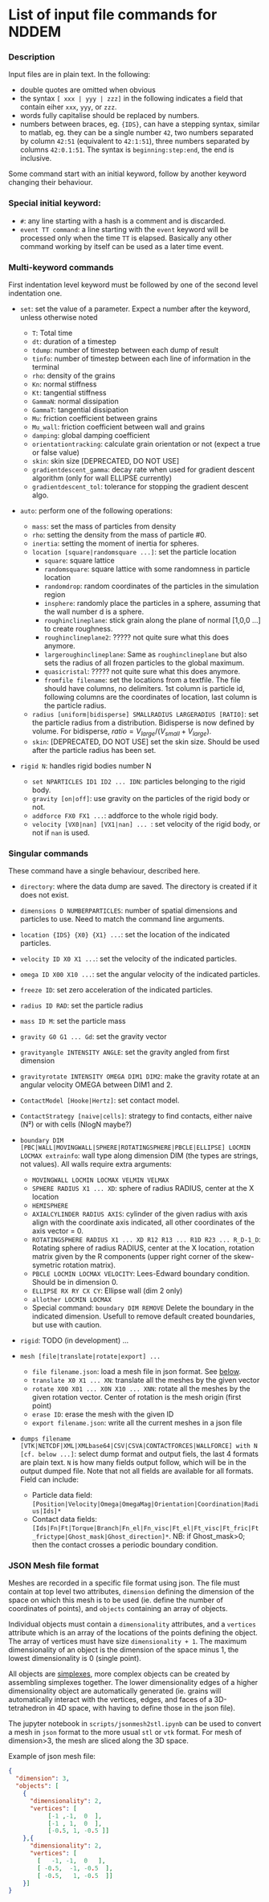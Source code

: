 # List of input file commands for NDDEM
### Description
Input files are in plain text.
In the following: 

- double quotes are omitted when obvious
- the syntax `[ xxx | yyy | zzz]` in the following indicates a field that contain eiher `xxx`, `yyy`, or `zzz`.
- words fully capitalise should be replaced by numbers. 
- numbers between braces, eg. `{IDS}`, can have a stepping syntax, similar to matlab, eg. they can be a single number `42`, two numbers separated by column `42:51` (equivalent to `42:1:51`), three numbers separated by columns `42:0.1:51`. The syntax is `beginning:step:end`, the end is inclusive. 

Some command start with an initial keyword, follow by another keyword changing their behaviour.

### Special initial keyword:
- `#`: any line starting with a hash is a comment and is discarded.
- `event TT command`: a line starting with the `event` keyword will be processed only when the time `TT` is elapsed. Basically any other command working by itself can be used as a later time event. 

### Multi-keyword commands
First indentation level keyword must be followed by one of the second level indentation one.

- `set`: set the value of a parameter. Expect a number after the keyword, unless otherwise noted
  - `T`: Total time
  - `dt`: duration of a timestep
  - `tdump`: number of timestep between each dump of result
  - `tinfo`: number of timestep between each line of information in the terminal
  - `rho`: density of the grains
  - `Kn`: normal stiffness
  - `Kt`: tangential stiffness
  - `GammaN`: normal dissipation
  - `GammaT`: tangential dissipation
  - `Mu`: friction coefficient between grains
  - `Mu_wall`: friction coefficient between wall and grains
  - `damping`: global damping coefficient
  - `orientationtracking`: calculate grain orientation or not (expect a true or false value)
  - `skin`: skin size [DEPRECATED, DO NOT USE]
  - `gradientdescent_gamma`: decay rate when used for gradient descent algorithm (only for wall ELLIPSE currently)
  - `gradientdescent_tol`: tolerance for stopping the gradient descent algo. 

- `auto`: perform one of the following operations:
  - `mass`: set the mass of particles from density
  - `rho`: setting the density from the mass of particle #0. 
  - `inertia`: setting the moment of inertia for spheres.
  - `location [square|randomsquare ...]`: set the particle location
    - `square`: square lattice
    - `randomsquare`: square lattice with some randomness in particle location
    - `randomdrop`: random coordinates of the particles in the simulation region
    - `insphere`: randomly place the particles in a sphere, assuming that the wall number d is a sphere. 
    - `roughinclineplane`: stick grain along the plane of normal [1,0,0 ...] to create roughness.
    - `roughinclineplane2`: ????? not quite sure what this does anymore. 
    - `largeroughinclineplane`: Same as `roughinclineplane` but also sets the radius of all frozen particles to the global maximum.
    - `quasicristal`: ????? not quite sure what this does anymore. 
    - `fromfile filename`: set the locations from a textfile. The file should have columns, no delimiters. 1st column is particle id, following columns are the coordinates of location, last column is the particle radius. 
  - `radius [uniform|bidisperse] SMALLRADIUS LARGERADIUS [RATIO]`: set the particle radius from a distribution. Bidisperse is now defined by volume. For bidisperse, $ratio=V_{large}/(V_{small}+V_{large})$.
  - `skin`: [DEPRECATED, DO NOT USE] set the skin size. Should be used after the particle radius has been set. 
  
- `rigid N`: handles rigid bodies number N
  - `set NPARTICLES ID1 ID2 ... IDN`: particles belonging to the rigid body. 
  - `gravity [on|off]`: use gravity on the particles of the rigid body or not. 
  - `addforce FX0 FX1 ...`: addforce to the whole rigid body. 
  - `velocity [VX0|nan] [VX1|nan] ... `: set velocity of the rigid body, or not if `nan` is used. 
  
### Singular commands
These command have a single behaviour, described here.

- `directory`: where the data dump are saved. The directory is created if it does not exist. 
- `dimensions D NUMBERPARTICLES`: number of spatial dimensions and particles to use. Need to match the command line arguments.
- `location {IDS} {X0} {X1} ...`: set the location of the indicated particles. 
- `velocity ID X0 X1 ...`: set the velocity of the indicated particles. 
- `omega ID X00 X10 ...`: set the angular velocity of the indicated particles.
- `freeze ID`: set zero acceleration of the indicated particles. 
- `radius ID RAD`: set the particle radius
- `mass ID M`: set the particle mass
- `gravity G0 G1 ... Gd`: set the gravity vector
- `gravityangle INTENSITY ANGLE`: set the gravity angled from first dimension
- `gravityrotate INTENSITY OMEGA DIM1 DIM2`: make the gravity rotate at an angular velocity OMEGA between DIM1 and 2.
- `ContactModel [Hooke|Hertz]`: set contact model.
- `ContactStrategy [naive|cells]`: strategy to find contacts, either naive (N²) or with cells (NlogN maybe?)
- `boundary DIM [PBC|WALL|MOVINGWALL|SPHERE|ROTATINGSPHERE|PBCLE|ELLIPSE] LOCMIN LOCMAX extrainfo`: wall type along dimension DIM (the types are strings, not values). All walls require extra arguments:
  - `MOVINGWALL LOCMIN LOCMAX VELMIN VELMAX`
  - `SPHERE RADIUS X1 ... XD`: sphere of radius RADIUS, center at the X location
  - `HEMISPHERE`
  - `AXIALCYLINDER RADIUS AXIS`: cylinder of the given radius with axis align with the coordinate axis indicated, all other coordinates of the axis vector = 0. 
  - `ROTATINGSPHERE RADIUS X1 ... XD R12 R13 ... R1D R23 ... R_D-1_D`: Rotating sphere of radius RADIUS, center at the X location, rotation matrix given by the R components (upper right corner of the skew-symetric rotation matrix). 
  - `PBCLE LOCMIN LOCMAX VELOCITY`: Lees-Edward boundary condition. Should be in dimension 0. 
  - `ELLIPSE RX RY CX CY`: Ellipse wall (dim 2 only)
  - `allother LOCMIN LOCMAX`
  - Special command: `boundary DIM REMOVE` Delete the boundary in the indicated dimension. Usefull to remove default created boundaries, but use with caution. 
- `rigid`: TODO (in development) ...
- `mesh [file|translate|rotate|export] ...`
  - `file filename.json`: load a mesh file in json format. See [below](#json-mesh-file-format).
  - `translate X0 X1 ... XN`: translate all the meshes by the given vector
  - `rotate X00 X01 ... X0N X10 ... XNN`: rotate all the meshes by the given rotation vector. Center of rotation is the mesh origin (first point)
  - `erase ID`: erase the mesh with the given ID
  - `export filename.json`: write all the current meshes in a json file
  
- `dumps filename [VTK|NETCDF|XML|XMLbase64|CSV|CSVA|CONTACTFORCES|WALLFORCE] with N [cf. below ...]`: select dump format and output fiels, the last 4 formats are plain text. `N` is how many fields output follow, which will be in the output dumped file. Note that not all fields are available for all formats. Field can include:
  - Particle data field: `[Position|Velocity|Omega|OmegaMag|Orientation|Coordination|Radius|Ids]*`
  - Contact data fields: `[Ids|Fn|Ft|Torque|Branch|Fn_el|Fn_visc|Ft_el|Ft_visc|Ft_fric|Ft_frictype|Ghost_mask|Ghost_direction]*`. NB: if Ghost_mask>0; then the contact crosses a periodic boundary condition. 

### JSON Mesh file format
Meshes are recorded in a specific file format using json. The file must contain at top level two attributes, `dimension` defining the dimension of the space on which this mesh is to be used (ie. define the number of coordinates of points), and `objects` containing an array of objects. 

Individual objects must contain a `dimensionality` attributes, and a `vertices` attribute which is an array of the locations of the points defining the object. The array of vertices must have size `dimensionality + 1`. The maximum dimensionality of an object is the dimension of the space minus 1, the lowest dimensionality is 0 (single point). 

All objects are [simplexes](https://en.wikipedia.org/wiki/Simplex), more complex objects can be created by assembling simplexes together. The lower dimensionality edges of a higher dimensionality object are automatically generated (ie. grains will automatically interact with the vertices, edges, and faces of a 3D-tetrahedron in 4D space, with having to define those in the json file).

The jupyter notebook in `scripts/jsonmesh2stl.ipynb` can be used to convert a mesh in `json` format to the more usual `stl` or `vtk` format. For mesh of dimension>3, the mesh are sliced along the 3D space. 

Example of json mesh file:
```json
{
  "dimension": 3,
  "objects": [
    {
      "dimensionality": 2,
      "vertices": [
           [-1 ,-1,  0  ],
           [-1 , 1,  0  ],
           [-0.5, 1, -0.5 ]]
    },{
      "dimensionality": 2,
      "vertices": [
        [   -1, -1,  0   ],
        [ -0.5,  -1, -0.5  ],
        [ -0.5,   1, -0.5  ]]
    }]
}
```



